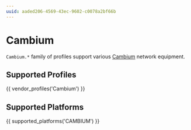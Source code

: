 ```yaml
---
uuid: aaded206-4569-43ec-9602-c0078a2bf66b
---
```

# Cambium

`Cambium.*` family of profiles support various [Cambium](https://www.cambiumnetworks.com/)
network equipment.

## Supported Profiles

{{ vendor_profiles('Cambium') }}

## Supported Platforms

{{ supported_platforms('CAMBIUM') }}

